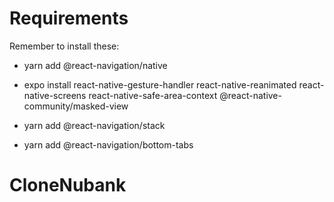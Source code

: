 # Requirements

Remember to install these:

- yarn add @react-navigation/native

- expo install react-native-gesture-handler react-native-reanimated react-native-screens react-native-safe-area-context @react-native-community/masked-view

- yarn add @react-navigation/stack

- yarn add @react-navigation/bottom-tabs
# CloneNubank
